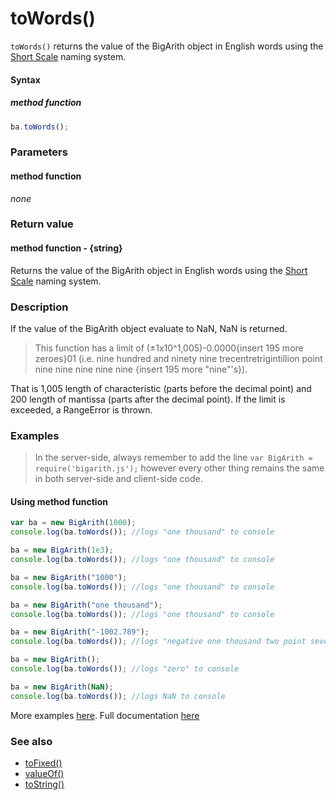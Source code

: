 # toWords()
`toWords()` returns the value of the BigArith object in English words using the [Short Scale](https://osofem.github.io/bigarith.js/documentation/short_scales.html) naming system.

#### Syntax
##### method function
```javascript
ba.toWords();
```
 
### Parameters
#### method function
*none*

### Return value
#### method function - {string}
Returns the value of the BigArith object in English words using the [Short Scale](https://osofem.github.io/bigarith.js/documentation/short_scales.html) naming system.

### Description
If the value of the BigArith object evaluate to NaN, NaN is returned.  

>This function has a limit of (&#177;1x10^1,005)-0.0000{insert 195 more zeroes}01 (i.e. nine hundred and ninety nine trecentretrigintillion point nine nine nine nine nine {insert 195 more "nine"'s}). 

That is 1,005 length of characteristic (parts before the decimal point) and 200 length of mantissa (parts after the decimal point). If the limit is exceeded, a RangeError is thrown.

### Examples
> In the server-side, always remember to add the line `var BigArith = require('bigarith.js');` however every other thing remains the same in both server-side and client-side code.

#### Using method function
```javascript
var ba = new BigArith(1000);
console.log(ba.toWords()); //logs "one thousand" to console

ba = new BigArith(1e3);
console.log(ba.toWords()); //logs "one thousand" to console

ba = new BigArith("1000");
console.log(ba.toWords()); //logs "one thousand" to console 

ba = new BigArith("one thousand");
console.log(ba.toWords()); //logs "one thousand" to console

ba = new BigArith("-1002.789");
console.log(ba.toWords()); //logs "negative one thousand two point seven eight nine" to console

ba = new BigArith();
console.log(ba.toWords()); //logs "zero" to console

ba = new BigArith(NaN);
console.log(ba.toWords()); //logs NaN to console 
```

More examples [here](https://github.com/osofem/bigarith.js/tree/master/examples/). Full documentation [here](https://github.com/osofem/bigarith.js/tree/master/documentation)

### See also
* [toFixed()](https://osofem.github.io/bigarith.js/documentation/tofixed.html)
* [valueOf()](https://osofem.github.io/bigarith.js/documentation/valueof.html)
* [toString()](https://osofem.github.io/bigarith.js/documentation/tostring.html)